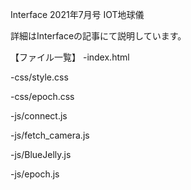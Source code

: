 Interface 2021年7月号 IOT地球儀

詳細はInterfaceの記事にて説明しています。

【ファイル一覧】
-index.html

-css/style.css

-css/epoch.css


-js/connect.js


-js/fetch_camera.js


-js/BlueJelly.js


-js/epoch.js
